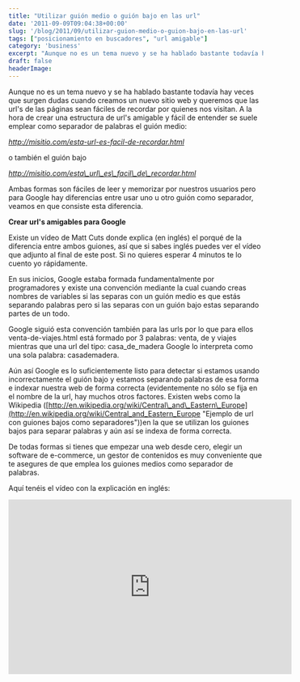```yaml
---
title: "Utilizar guión medio o guión bajo en las url"
date: '2011-09-09T09:04:38+00:00'
slug: '/blog/2011/09/utilizar-guion-medio-o-guion-bajo-en-las-url'
tags: ["posicionamiento en buscadores", "url amigable"]
category: 'business'
excerpt: "Aunque no es un tema nuevo y se ha hablado bastante todavía hay veces que surgen dudas cuando creamos un nuevo sitio web y queremos que las url's de las páginas sean fáciles de recordar por quienes nos..."
draft: false
headerImage:
---
```

Aunque no es un tema nuevo y se ha hablado bastante todavía hay veces que surgen dudas cuando creamos un nuevo sitio web y queremos que las url's de las páginas sean fáciles de recordar por quienes nos visitan. A la hora de crear una estructura de url's amigable y fácil de entender se suele emplear como separador de palabras el guión medio:

_http://misitio.com/esta-url-es-facil-de-recordar.html_

o también el guión bajo

_http://misitio.com/esta\_url\_es\_facil\_de\_recordar.html_

Ambas formas son fáciles de leer y memorizar por nuestros usuarios pero para Google hay diferencias entre usar uno u otro guión como separador, veamos en que consiste esta diferencia.

**Crear url's amigables para Google**

Existe un vídeo de Matt Cuts donde explica (en inglés) el porqué de la diferencia entre ambos guiones, así que si sabes inglés puedes ver el vídeo que adjunto al final de este post. Si no quieres esperar 4 minutos te lo cuento yo rápidamente.

En sus inicios, Google estaba formada fundamentalmente por programadores y existe una convención mediante la cual cuando creas nombres de variables si las separas con un guión medio es que estás separando palabras pero si las separas con un guión bajo estas separando partes de un todo.

Google siguió esta convención también para las urls por lo que para ellos venta-de-viajes.html está formado por 3 palabras: venta, de y viajes mientras que una url del tipo: casa\_de\_madera Google lo interpreta como una sola palabra: casademadera.

Aún así Google es lo suficientemente listo para detectar si estamos usando incorrectamente el guión bajo y estamos separando palabras de esa forma e indexar nuestra web de forma correcta (evidentemente no sólo se fija en el nombre de la url, hay muchos otros factores. Existen webs como la Wikipedia ([http://en.wikipedia.org/wiki/Central\_and\_Eastern\_Europe](http://en.wikipedia.org/wiki/Central_and_Eastern_Europe "Ejemplo de url con guiones bajos como separadores"))en la que se utilizan los guiones bajos para separar palabras y aún así se indexa de forma correcta.

De todas formas si tienes que empezar una web desde cero, elegir un software de e-commerce, un gestor de contenidos es muy conveniente que te asegures de que emplea los guiones medios como separador de palabras.

Aquí tenéis el vídeo con la explicación en inglés:

<iframe src="http://www.youtube.com/embed/AQcSFsQyct8" frameborder="0" width="560" height="345"></iframe>

